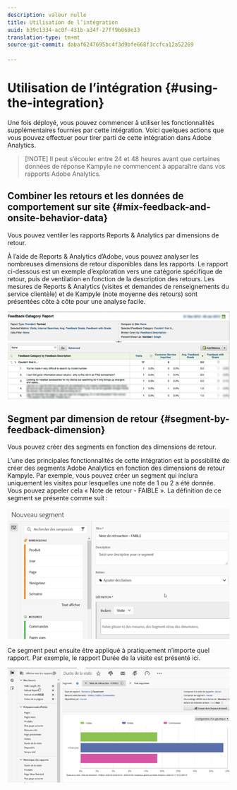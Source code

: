 ```yaml
---
description: valeur nulle
title: Utilisation de l’intégration
uuid: b39c1334-ac0f-431b-a34f-27ff9b068e33
translation-type: tm+mt
source-git-commit: dabaf6247695bc4f3d9bfe668f3ccfca12a52269

---
```



# Utilisation de l’intégration {#using-the-integration}

Une fois déployé, vous pouvez commencer à utiliser les fonctionnalités supplémentaires fournies par cette intégration. Voici quelques actions que vous pouvez effectuer pour tirer parti de cette intégration dans Adobe Analytics.

>[!NOTE] Il peut s’écouler entre 24 et 48 heures avant que certaines données de réponse Kampyle ne commencent à apparaître dans vos rapports Adobe Analytics.

## Combiner les retours et les données de comportement sur site {#mix-feedback-and-onsite-behavior-data}

Vous pouvez ventiler les rapports Reports &amp; Analytics par dimensions de retour.

À l’aide de Reports &amp; Analytics d’Adobe, vous pouvez analyser les nombreuses dimensions de retour disponibles dans les rapports. Le rapport ci-dessous est un exemple d’exploration vers une catégorie spécifique de retour, puis de ventilation en fonction de la description des retours. Les mesures de Reports &amp; Analytics (visites et demandes de renseignements du service clientèle) et de Kampyle (note moyenne des retours) sont présentées côte à côte pour une analyse facile.

![](assets/feedback_category_report.png)

## Segment par dimension de retour {#segment-by-feedback-dimension}

Vous pouvez créer des segments en fonction des dimensions de retour.

L’une des principales fonctionnalités de cette intégration est la possibilité de créer des segments Adobe Analytics en fonction des dimensions de retour Kampyle. Par exemple, vous pouvez créer un segment qui inclura uniquement les visites pour lesquelles une note de 1 ou 2 a été donnée. Vous pouvez appeler cela « Note de retour - FAIBLE ». La définition de ce segment se présente comme suit :

![](assets/segment_feedback.png)

Ce segment peut ensuite être appliqué à pratiquement n’importe quel rapport. Par exemple, le rapport Durée de la visite est présenté ici.

![](assets/time_spent_per_visit.png)
